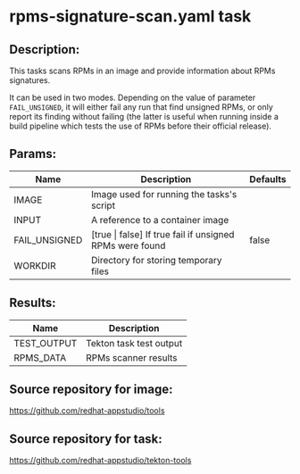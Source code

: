 # rpms-signature-scan.yaml task

## Description:
This tasks scans RPMs in an image and provide information about RPMs signatures.

It can be used in two modes. Depending on the value of parameter `FAIL_UNSIGNED`, it
will either fail any run that find unsigned RPMs, or only report its finding without
failing (the latter is useful when running inside a build pipeline which tests the use of RPMs before their official release).

## Params:

| Name            | Description                                                       | Defaults  |
|-----------------|-------------------------------------------------------------------|-----------|
| IMAGE           | Image used for running the tasks's script                         |           |
| INPUT           | A reference to a container image                                  |           |
| FAIL_UNSIGNED   | [true \| false] If true fail if unsigned RPMs were found          | false     |
| WORKDIR         | Directory for storing temporary files                             |           |


## Results:

| Name              | Description              |
|-------------------|--------------------------|
| TEST_OUTPUT       | Tekton task test output  |
| RPMS_DATA         | RPMs scanner results     |

## Source repository for image:
https://github.com/redhat-appstudio/tools

## Source repository for task:
https://github.com/redhat-appstudio/tekton-tools
